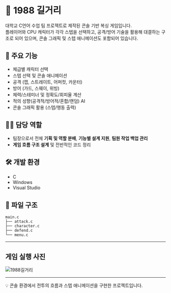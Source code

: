 # 🥊 1988 길거리

대학교 C언어 수업 팀 프로젝트로 제작된 콘솔 기반 복싱 게임입니다.  
플레이어와 CPU 캐릭터가 각각 스텝을 선택하고, 공격/방어 기술을 활용해 대결하는 구조로 되어 있으며, 콘솔 그래픽 및 스텝 애니메이션도 포함되어 있습니다.

## 📌 주요 기능
- 체급별 캐릭터 선택
- 스텝 선택 및 콘솔 애니메이션
- 공격 (잽, 스트레이트, 어퍼컷, 카운터)
- 방어 (가드, 스웨이, 위빙)
- 체력/스테미너 및 정확도/회피율 계산
- 적의 성향(공격적/방어적/혼합/랜덤) AI
- 콘솔 그래픽 활용 (스텝/행동 출력)

## 🧑‍💻 담당 역할
- 팀장으로서 전체 **기획 및 역할 분배**, **기능별 설계 지원**, **팀원 작업 백업 관리**
- **게임 흐름 구조 설계** 및 전반적인 코드 정리

## 🛠️ 개발 환경
- C
- Windows
- Visual Studio

## 📂 파일 구조
```
main.c
├── attack.c
├── character.c
├── defend.c
└── menu.c
```
---

## 게임 실행 사진
![1988길거리](https://github.com/user-attachments/assets/e3ba5b51-cb54-41ce-82be-7e4af71bd107)

---
💡 콘솔 환경에서 전투의 흐름과 스텝 애니메이션을 구현한 프로젝트입니다.
